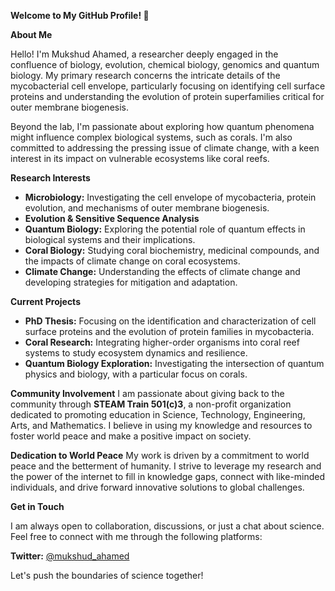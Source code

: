 

**Welcome to My GitHub Profile! 🌟**

**About Me**

Hello! I'm Mukshud Ahamed, a researcher deeply engaged in the confluence of biology, evolution, chemical biology, genomics and quantum biology. My primary research concerns the intricate details of the mycobacterial cell envelope, particularly focusing on identifying cell surface proteins and understanding the evolution of protein superfamilies critical for outer membrane biogenesis.

Beyond the lab, I'm passionate about exploring how quantum phenomena might influence complex biological systems, such as corals. I'm also committed to addressing the pressing issue of climate change, with a keen interest in its impact on vulnerable ecosystems like coral reefs.

**Research Interests**
* **Microbiology:** Investigating the cell envelope of mycobacteria, protein evolution, and mechanisms of outer membrane biogenesis.
* **Evolution & Sensitive Sequence Analysis**
* **Quantum Biology:** Exploring the potential role of quantum effects in biological systems and their implications.
* **Coral Biology:** Studying coral biochemistry, medicinal compounds, and the impacts of climate change on coral ecosystems.
* **Climate Change:** Understanding the effects of climate change and developing strategies for mitigation and adaptation.

**Current Projects**
* **PhD Thesis:** Focusing on the identification and characterization of cell surface proteins and the evolution of protein families in mycobacteria.
* **Coral Research:** Integrating higher-order organisms into coral reef systems to study ecosystem dynamics and resilience.
* **Quantum Biology Exploration:** Investigating the intersection of quantum physics and biology, with a particular focus on corals.

**Community Involvement**
I am passionate about giving back to the community through **STEAM Train 501(c)3**, a non-profit organization dedicated to promoting education in Science, Technology, Engineering, Arts, and Mathematics. I believe in using my knowledge and resources to foster world peace and make a positive impact on society.

**Dedication to World Peace**
My work is driven by a commitment to world peace and the betterment of humanity. I strive to leverage my research and the power of the internet to fill in knowledge gaps, connect with like-minded individuals, and drive forward innovative solutions to global challenges.

**Get in Touch**

I am always open to collaboration, discussions, or just a chat about science. Feel free to connect with me through the following platforms:

**Twitter:** [@mukshud_ahamed](https://twitter.com/mukshud_ahamed)

Let's push the boundaries of science together!


